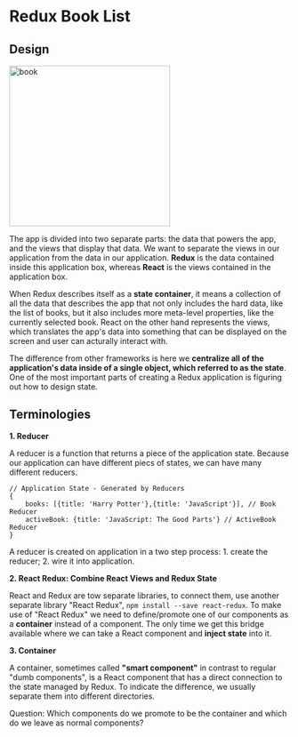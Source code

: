 # Redux Book List

## Design

<img width="289" alt="book" src="https://user-images.githubusercontent.com/20265633/35259962-bd56de34-ffd6-11e7-8f7b-df0340ffdedf.PNG">

The app is divided into two separate parts: the data that powers the app, and the views that display that data. We want to separate the views in our application from the data in our application. **Redux** is the data contained inside this application box, whereas **React** is the views contained in the application box. 

When Redux describes itself as a **state container**, it means a collection of all the data that describes the app that not only includes the hard data, like the list of books, but it also includes more meta-level properties, like the currently selected book. React on the other hand represents the views, which translates the app's data into something that can be displayed on the screen and user can acturally interact with. 

The difference from other frameworks is here we **centralize all of the application's data inside of a single object, which referred to as the state**. One of the most important parts of creating a Redux application is figuring out how to design state.

## Terminologies

**1. Reducer**

A reducer is a function that returns a piece of the application state. Because our application can have different piecs of states, we can have many different reducers. 

```
// Application State - Generated by Reducers
{
	books: [{title: 'Harry Potter'},{title: 'JavaScript'}],	// Book Reducer
	activeBook: {title: 'JavaScript: The Good Parts'} // ActiveBook Reducer
}
```

A reducer is created on application in a two step process: 1. create the reducer; 2. wire it into application.

**2. React Redux: Combine React Views and Redux State**

React and Redux are tow separate libraries, to connect them, use another separate library "React Redux", `npm install --save react-redux`. To make use of "React Redux" we need to define/promote one of our components as a **container** instead of a component. The only time we get this bridge available where we can take a React component and **inject state** into it.

**3. Container**

A container, sometimes called **"smart component"** in contrast to regular "dumb components", is a React component that has a direct connection to the state managed by Redux. To indicate the difference, we usually separate them into different directories.

Question: Which components do we promote to be the container and which do we leave as normal components?